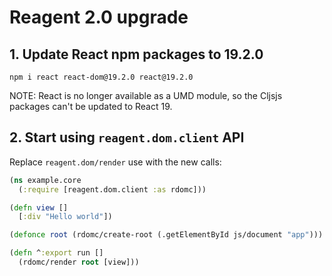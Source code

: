 # Reagent 2.0 upgrade

## 1. Update React npm packages to 19.2.0

`npm i react react-dom@19.2.0 react@19.2.0`

NOTE: React is no longer available as a UMD module, so the
Cljsjs packages can't be updated to React 19.

## 2. Start using `reagent.dom.client` API

Replace `reagent.dom/render` use with the new calls:

```cljs
(ns example.core
  (:require [reagent.dom.client :as rdomc]))

(defn view []
  [:div "Hello world"])

(defonce root (rdomc/create-root (.getElementById js/document "app")))

(defn ^:export run []
  (rdomc/render root [view]))
```
